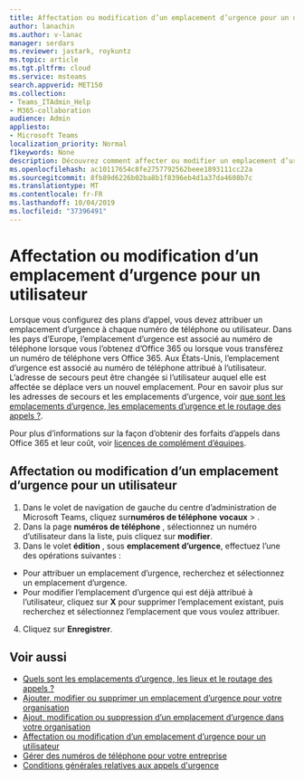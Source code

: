 ```yaml
---
title: Affectation ou modification d’un emplacement d’urgence pour un utilisateur
author: lanachin
ms.author: v-lanac
manager: serdars
ms.reviewer: jastark, roykuntz
ms.topic: article
ms.tgt.pltfrm: cloud
ms.service: msteams
search.appverid: MET150
ms.collection:
- Teams_ITAdmin_Help
- M365-collaboration
audience: Admin
appliesto:
- Microsoft Teams
localization_priority: Normal
f1keywords: None
description: Découvrez comment affecter ou modifier un emplacement d’urgence pour les utilisateurs de votre organisation.
ms.openlocfilehash: ac10117654c8fe2757792562beee1893111cc22a
ms.sourcegitcommit: 8fb89d6226b02ba8b1f8396eb4d1a37da4608b7c
ms.translationtype: MT
ms.contentlocale: fr-FR
ms.lasthandoff: 10/04/2019
ms.locfileid: "37396491"
---
```

# <a name="assign-or-change-an-emergency-location-for-a-user"></a>Affectation ou modification d’un emplacement d’urgence pour un utilisateur

Lorsque vous configurez des plans d’appel, vous devez attribuer un emplacement d’urgence à chaque numéro de téléphone ou utilisateur. Dans les pays d’Europe, l’emplacement d’urgence est associé au numéro de téléphone lorsque vous l’obtenez d’Office 365 ou lorsque vous transférez un numéro de téléphone vers Office 365. Aux États-Unis, l’emplacement d’urgence est associé au numéro de téléphone attribué à l’utilisateur. L’adresse de secours peut être changée si l’utilisateur auquel elle est affectée se déplace vers un nouvel emplacement. Pour en savoir plus sur les adresses de secours et les emplacements d’urgence, voir [que sont les emplacements d’urgence, les emplacements d’urgence et le routage des appels ?](/microsoftteams/what-are-emergency-locations-addresses-and-call-routing).
  
Pour plus d’informations sur la façon d’obtenir des forfaits d’appels dans Office 365 et leur coût, voir [licences de complément d’équipes](teams-add-on-licensing/microsoft-teams-add-on-licensing.md).
  
## <a name="assign-or-change-an-emergency-location-for-a-user"></a>Affectation ou modification d’un emplacement d’urgence pour un utilisateur

1. Dans le volet de navigation de gauche du centre d’administration de Microsoft Teams, cliquez sur**numéros de téléphone** **vocaux** > .
2. Dans la page **numéros de téléphone** , sélectionnez un numéro d’utilisateur dans la liste, puis cliquez sur **modifier**.
3. Dans le volet **édition** , sous **emplacement d’urgence**, effectuez l’une des opérations suivantes :

- Pour attribuer un emplacement d’urgence, recherchez et sélectionnez un emplacement d’urgence.
- Pour modifier l’emplacement d’urgence qui est déjà attribué à l’utilisateur, cliquez sur **X** pour supprimer l’emplacement existant, puis recherchez et sélectionnez l’emplacement que vous voulez attribuer.

4. Cliquez sur **Enregistrer**.
    
## <a name="related-topics"></a>Voir aussi

- [Quels sont les emplacements d’urgence, les lieux et le routage des appels ?](what-are-emergency-locations-addresses-and-call-routing.md)
- [Ajouter, modifier ou supprimer un emplacement d’urgence pour votre organisation](add-change-remove-emergency-location-organization.md)
- [Ajout, modification ou suppression d’un emplacement d’urgence dans votre organisation](add-change-remove-emergency-place-organization.md)
- [Affectation ou modification d’un emplacement d’urgence pour un utilisateur](assign-change-emergency-place-user.md)
- [Gérer des numéros de téléphone pour votre entreprise](/microsoftteams/manage-phone-numbers-for-your-organization)
- [Conditions générales relatives aux appels d'urgence](/microsoftteams/emergency-calling-terms-and-conditions)